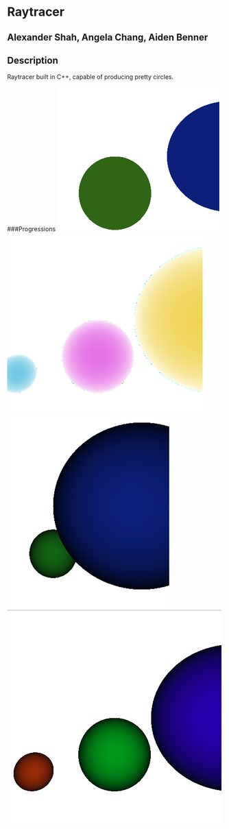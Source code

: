 
# Raytracer
## Alexander Shah, Angela Chang, Aiden Benner

## Description
Raytracer built in C++, capable of producing pretty circles.

###Progressions
![](images/progression0.png)
![](images/progression1.png)
![](images/progression2.png)
![](images/progression3.png)
